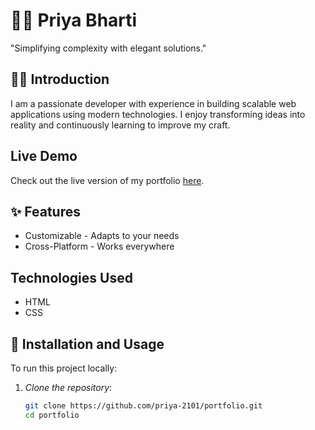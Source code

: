 # 🧑‍💻 Priya Bharti

"Simplifying complexity with elegant solutions."

## 🧑‍🚀 Introduction

I am a passionate developer with experience in building scalable web applications using modern technologies. I enjoy transforming ideas into reality and continuously learning to improve my craft.

## Live Demo

Check out the live version of my portfolio [here](https://portfolio-ten-phi-71.vercel.app/).
## ✨ Features

- Customizable - Adapts to your needs
- Cross-Platform - Works everywhere

## Technologies Used

- HTML
- CSS

## 🚀 Installation and Usage

To run this project locally:

1. *Clone the repository*:

   ```bash
   git clone https://github.com/priya-2101/portfolio.git
   cd portfolio
